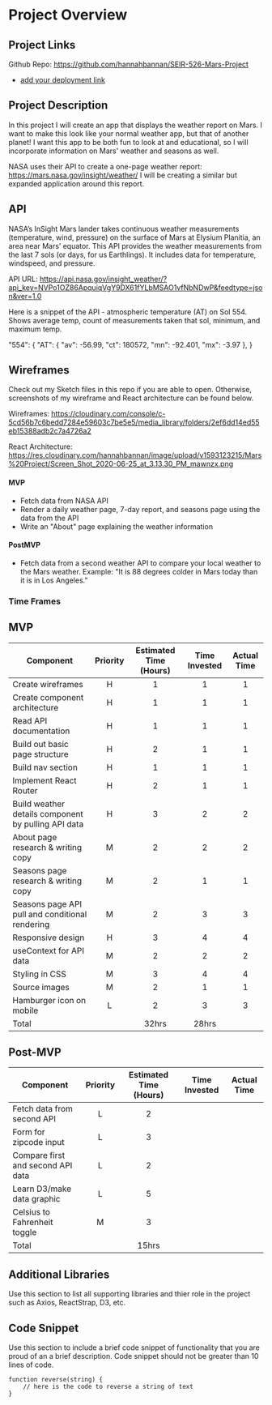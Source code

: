 # Project Overview

## Project Links

Github Repo: https://github.com/hannahbannan/SEIR-526-Mars-Project
- [add your deployment link]()

## Project Description

In this project I will create an app that displays the weather report on Mars. I want to make this look like your normal weather app, but that of another planet! I want this app to be both fun to look at and educational, so I will incorporate information on Mars' weather and seasons as well.

NASA uses their API to create a one-page weather report: https://mars.nasa.gov/insight/weather/
I will be creating a similar but expanded application around this report.


## API

NASA’s InSight Mars lander takes continuous weather measurements (temperature, wind, pressure) on the surface of Mars at Elysium Planitia, an area near Mars’ equator. This API provides the weather measurements from the last 7 sols (or days, for us Earthlings). It includes data for temperature, windspeed, and pressure.

API URL: https://api.nasa.gov/insight_weather/?api_key=NVPo1OZ86ApquiqVgY9DX61fYLbMSAO1vfNbNDwP&feedtype=json&ver=1.0

Here is a snippet of the API - atmospheric temperature (AT) on Sol 554. Shows average temp, count of measurements taken that sol, minimum, and maximum temp.

"554": {
	"AT": {
		"av": -56.99,
		"ct": 180572,
		"mn": -92.401,
		"mx": -3.97
	},
}


## Wireframes

Check out my Sketch files in this repo if you are able to open. Otherwise, screenshots of my wireframe and React architecture can be found below.

Wireframes: https://cloudinary.com/console/c-5cd56b7c6bedd7284e59603c7be5e5/media_library/folders/2ef6dd14ed55eb15388adb2c7a4726a2

React Architecture: https://res.cloudinary.com/hannahbannan/image/upload/v1593123215/Mars%20Project/Screen_Shot_2020-06-25_at_3.13.30_PM_mawnzx.png



#### MVP 
- Fetch data from NASA API
- Render a daily weather page, 7-day report, and seasons page using the data from the API
- Write an "About" page explaining the weather information

#### PostMVP 

- Fetch data from a second weather API to compare your local weather to the Mars weather. Example: "It is 88 degrees colder in Mars today than it is in Los Angeles."

### Time Frames

## MVP
| Component | Priority | Estimated Time (Hours) | Time Invested | Actual Time |
| --- | :---: |  :---: | :---: | :---: |
| Create wireframes | H | 1 | 1 | 1 |
| Create component architecture | H | 1 | 1 | 1 |
| Read API documentation | H | 1 | 1 | 1 |
| Build out basic page structure | H | 2 | 1 | 1 |
| Build nav section | H | 1 | 1 | 1 |
| Implement React Router | H | 2 | 1 | 1 |
| Build weather details component by pulling API data | H | 3 | 2 | 2 |
| About page research & writing copy | M | 2 | 2 | 2 |
| Seasons page research & writing copy | M | 2 | 1 | 1 |
| Seasons page API pull and conditional rendering | M | 2 | 3 | 3 |
| Responsive design | H | 3 | 4 | 4 |
| useContext for API data | M | 2 | 2 | 2 |
| Styling in CSS | M | 3 | 4 | 4 |
| Source images | M | 2 | 1 | 1 |
| Hamburger icon on mobile | L | 2 | 3 | 3 |
| Total |  | 32hrs | 28hrs |  |


## Post-MVP
| Component | Priority | Estimated Time (Hours) | Time Invested | Actual Time |
| --- | :---: |  :---: | :---: | :---: |
| Fetch data from second API | L | 2 |  |  |
| Form for zipcode input | L | 3 |  |  |
| Compare first and second API data | L | 2 |  |  |
| Learn D3/make data graphic | L | 5 |  |  |
| Celsius to Fahrenheit toggle | M | 3 |  |  |
| Total |  | 15hrs|  |  |

## Additional Libraries
 Use this section to list all supporting libraries and thier role in the project such as Axios, ReactStrap, D3, etc. 

## Code Snippet

Use this section to include a brief code snippet of functionality that you are proud of an a brief description.  Code snippet should not be greater than 10 lines of code. 

```
function reverse(string) {
	// here is the code to reverse a string of text
}
```
